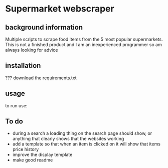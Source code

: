 # Supermarket webscraper
## background information
Multiple scripts to scrape food items from the 5 most popular supermarkets. 
This is not a finished product and I am an inexperienced programmer so am always looking for advice
## installation
???
download the requirements.txt

## usage
to run use:

## To do
- during a search a loading thing on the search page should show, or anything that clearly shows that the websites working
- add a template so that when an item is clicked on it will show that items price history
- improve the display template
- make good readme